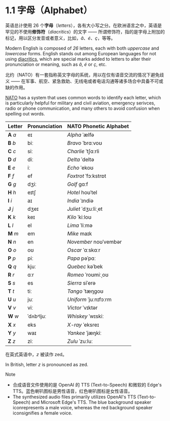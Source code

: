 # 1.1 字母（Alphabet）

英语总计使用 26 个**字母**（*letters*），各有大小写之分。在欧洲语言之中，英语是罕见的不使用**修饰符**（*diacritics*）的文字 —— 所谓修饰符，指的是字母上附加的标记，用以区分发音或者意义，比如，*â*、*é*、*ç*，等等。

Modern English is composed of *26* letters, each with both *uppercase* and *lowercase* forms. English stands out among European languages for not using [diacritics](https://en.wikipedia.org/wiki/Diacritic), which are special marks added to letters to alter their pronunciation or meaning, such as *â*, *é* or *ç*, etc.

北约（NATO）有一套指称英文字母的系统，用以在仅有语音交流的情况下避免歧义 —— 在军事、航空、紧急救助、无线电或者电话沟通等诸多场合中具备不可或缺的作用。

[NATO](https://en.wikipedia.org/wiki/NATO) has a system that uses common words to identify each letter, which is particularly helpful for military and civil aviation, emergency serivces, radio or phone communication, and many others to avoid confusion when spelling out words.

| Letter    | Pronunciation                                                                                                                                      | NATO Phonetic Alphabet                                                                                                                                                      |
| --------- | -------------------------------------------------------------------------------------------------------------------------------------------------- | --------------------------------------------------------------------------------------------------------------------------------------------------------------------------- |
| **A** *a* | <span class="pho alt">eɪ</span><span class="speak-word-inline" data-audio-us-male="/audios/us/a-us-guy.mp3" data-audio-us-female="/audios/us/a-us-jen.mp3"></span>          | *Alpha*    <span class="pho alt">ˈælfə</span><span class="speak-word-inline" data-audio-us-male="/audios/us/Alpha-us-guy.mp3" data-audio-us-female="/audios/us/Alpha-us-jen.mp3"></span>            |
| **B** *b* | <span class="pho alt">biː</span><span class="speak-word-inline" data-audio-us-male="/audios/us/b-us-guy.mp3" data-audio-us-female="/audios/us/b-us-jen.mp3"></span>         | *Bravo*    <span class="pho alt">ˈbrɑːvoʊ</span><span class="speak-word-inline" data-audio-us-male="/audios/us/Bravo-us-guy.mp3" data-audio-us-female="/audios/us/Bravo-us-jen.mp3"></span>         |
| **C** *c* | <span class="pho alt">siː</span><span class="speak-word-inline" data-audio-us-male="/audios/us/c-us-guy.mp3" data-audio-us-female="/audios/us/c-us-jen.mp3"></span>         | *Charlie*  <span class="pho alt">ˈtʃɑːrli</span><span class="speak-word-inline" data-audio-us-male="/audios/us/Charlie-us-guy.mp3" data-audio-us-female="/audios/us/Charlie-us-jen.mp3"></span>    |
| **D** *d* | <span class="pho alt">diː</span><span class="speak-word-inline" data-audio-us-male="/audios/us/d-us-guy.mp3" data-audio-us-female="/audios/us/d-us-jen.mp3"></span>         | *Delta*    <span class="pho alt">ˈdeltə</span><span class="speak-word-inline" data-audio-us-male="/audios/us/Delta-us-guy.mp3" data-audio-us-female="/audios/us/Delta-us-jen.mp3"></span>           |
| **E** *e* | <span class="pho alt">iː</span><span class="speak-word-inline" data-audio-us-male="/audios/us/e-us-guy.mp3" data-audio-us-female="/audios/us/e-us-jen.mp3"></span>          | *Echo*     <span class="pho alt">ˈekoʊ</span><span class="speak-word-inline" data-audio-us-male="/audios/us/Echo-us-guy.mp3" data-audio-us-female="/audios/us/Echo-us-jen.mp3"></span>              |
| **F** *f* | <span class="pho alt">ef</span><span class="speak-word-inline" data-audio-us-male="/audios/us/f-us-guy.mp3" data-audio-us-female="/audios/us/f-us-jen.mp3"></span>          | *Foxtrot*  <span class="pho alt">ˈfɔːkstrɒt</span><span class="speak-word-inline" data-audio-us-male="/audios/us/Foxtrot-us-guy.mp3" data-audio-us-female="/audios/us/Foxtrot-us-jen.mp3"></span>   |
| **G** *g* | <span class="pho alt">dʒiː</span><span class="speak-word-inline" data-audio-us-male="/audios/us/g-us-guy.mp3" data-audio-us-female="/audios/us/g-us-jen.mp3"></span>        | *Golf*     <span class="pho alt">ɡɑːf</span><span class="speak-word-inline" data-audio-us-male="/audios/us/Golf-us-guy.mp3" data-audio-us-female="/audios/us/Golf-us-jen.mp3"></span>                |
| **H** *h* | <span class="pho alt">eɪtʃ</span><span class="speak-word-inline" data-audio-us-male="/audios/us/h-us-guy.mp3" data-audio-us-female="/audios/us/h-us-jen.mp3"></span>        | *Hotel*    <span class="pho alt">hoʊˈtel</span><span class="speak-word-inline" data-audio-us-male="/audios/us/Hotel-us-guy.mp3" data-audio-us-female="/audios/us/Hotel-us-jen.mp3"></span>           |
| **I** *i* | <span class="pho alt">aɪ</span><span class="speak-word-inline" data-audio-us-male="/audios/us/i-us-guy.mp3" data-audio-us-female="/audios/us/i-us-jen.mp3"></span>          | *India*    <span class="pho alt">ˈɪndiə</span><span class="speak-word-inline" data-audio-us-male="/audios/us/India-us-guy.mp3" data-audio-us-female="/audios/us/India-us-jen.mp3"></span>          |
| **J** *j* | <span class="pho alt">dʒeɪ</span><span class="speak-word-inline" data-audio-us-male="/audios/us/j-us-guy.mp3" data-audio-us-female="/audios/us/j-us-jen.mp3"></span>        | *Juliet*   <span class="pho alt">ˈdʒuːliːˌet</span><span class="speak-word-inline" data-audio-us-male="/audios/us/Juliet-us-guy.mp3" data-audio-us-female="/audios/us/Juliet-us-jen.mp3"></span>     |
| **K** *k* | <span class="pho alt">keɪ</span><span class="speak-word-inline" data-audio-us-male="/audios/us/k-us-guy.mp3" data-audio-us-female="/audios/us/k-us-jen.mp3"></span>         | *Kilo*     <span class="pho alt">ˈkiːloʊ</span><span class="speak-word-inline" data-audio-us-male="/audios/us/Kilo-us-guy.mp3" data-audio-us-female="/audios/us/Kilo-us-jen.mp3"></span>            |
| **L** *l* | <span class="pho alt">el</span><span class="speak-word-inline" data-audio-us-male="/audios/us/l-us-guy.mp3" data-audio-us-female="/audios/us/l-us-jen.mp3"></span>          | *Lima*     <span class="pho alt">ˈliːmə</span><span class="speak-word-inline" data-audio-us-male="/audios/us/Lima-us-guy.mp3" data-audio-us-female="/audios/us/Lima-us-jen.mp3"></span>             |
| **M** *m* | <span class="pho alt">em</span><span class="speak-word-inline" data-audio-us-male="/audios/us/m-us-guy.mp3" data-audio-us-female="/audios/us/m-us-jen.mp3"></span>          | *Mike*     <span class="pho alt">maɪk</span><span class="speak-word-inline" data-audio-us-male="/audios/us/Mike-us-guy.mp3" data-audio-us-female="/audios/us/Mike-us-jen.mp3"></span>                |
| **N** *n* | <span class="pho alt">en</span><span class="speak-word-inline" data-audio-us-male="/audios/us/n-us-guy.mp3" data-audio-us-female="/audios/us/n-us-jen.mp3"></span>          | *November* <span class="pho alt">noʊˈvembər</span><span class="speak-word-inline" data-audio-us-male="/audios/us/November-us-guy.mp3" data-audio-us-female="/audios/us/November-us-jen.mp3"></span> |
| **O** *o* | <span class="pho alt">oʊ</span><span class="speak-word-inline" data-audio-us-male="/audios/us/o-us-guy.mp3" data-audio-us-female="/audios/us/o-us-jen.mp3"></span>          | *Oscar*    <span class="pho alt">ˈɑːskɑːr</span><span class="speak-word-inline" data-audio-us-male="/audios/us/Oscar-us-guy.mp3" data-audio-us-female="/audios/us/Oscar-us-jen.mp3"></span>         |
| **P** *p* | <span class="pho alt">piː</span><span class="speak-word-inline" data-audio-us-male="/audios/us/p-us-guy.mp3" data-audio-us-female="/audios/us/p-us-jen.mp3"></span>         | *Papa*     <span class="pho alt">pəˈpɑː</span><span class="speak-word-inline" data-audio-us-male="/audios/us/Papa-us-guy.mp3" data-audio-us-female="/audios/us/Papa-us-jen.mp3"></span>              |
| **Q** *q* | <span class="pho alt">kjuː</span><span class="speak-word-inline" data-audio-us-male="/audios/us/q-us-guy.mp3" data-audio-us-female="/audios/us/q-us-jen.mp3"></span>        | *Quebec*   <span class="pho alt">kəˈbek</span><span class="speak-word-inline" data-audio-us-male="/audios/us/Quebec-us-guy.mp3" data-audio-us-female="/audios/us/Quebec-us-jen.mp3"></span>          |
| **R** *r* | <span class="pho alt">ɑːr</span><span class="speak-word-inline" data-audio-us-male="/audios/us/r-us-guy.mp3" data-audio-us-female="/audios/us/r-us-jen.mp3"></span>         | *Romeo*    <span class="pho alt">ˈroʊmiːˌoʊ</span><span class="speak-word-inline" data-audio-us-male="/audios/us/Romeo-us-guy.mp3" data-audio-us-female="/audios/us/Romeo-us-jen.mp3"></span>       |
| **S** *s* | <span class="pho alt">es</span><span class="speak-word-inline" data-audio-us-male="/audios/us/s-us-guy.mp3" data-audio-us-female="/audios/us/s-us-jen.mp3"></span>          | *Sierra*   <span class="pho alt">siˈerə</span><span class="speak-word-inline" data-audio-us-male="/audios/us/Sierra-us-guy.mp3" data-audio-us-female="/audios/us/Sierra-us-jen.mp3"></span>         |
| **T** *t* | <span class="pho alt">tiː</span><span class="speak-word-inline" data-audio-us-male="/audios/us/t-us-guy.mp3" data-audio-us-female="/audios/us/t-us-jen.mp3"></span>         | *Tango*    <span class="pho alt">ˈtæŋɡoʊ</span><span class="speak-word-inline" data-audio-us-male="/audios/us/Tango-us-guy.mp3" data-audio-us-female="/audios/us/Tango-us-jen.mp3"></span>          |
| **U** *u* | <span class="pho alt">juː</span><span class="speak-word-inline" data-audio-us-male="/audios/us/u-us-guy.mp3" data-audio-us-female="/audios/us/u-us-jen.mp3"></span>         | *Uniform*  <span class="pho alt">ˈjuːnɪfɔːrm</span><span class="speak-word-inline" data-audio-us-male="/audios/us/Uniform-us-guy.mp3" data-audio-us-female="/audios/us/Uniform-us-jen.mp3"></span> |
| **V** *v* | <span class="pho alt">viː</span><span class="speak-word-inline" data-audio-us-male="/audios/us/v-us-guy.mp3" data-audio-us-female="/audios/us/v-us-jen.mp3"></span>         | *Victor*   <span class="pho alt">ˈvɪktər</span><span class="speak-word-inline" data-audio-us-male="/audios/us/Victor-us-guy.mp3" data-audio-us-female="/audios/us/Victor-us-jen.mp3"></span>        |
| **W** *w* | <span class="pho alt">ˈdʌbᵊljuː</span><span class="speak-word-inline" data-audio-us-male="/audios/us/w-us-guy.mp3" data-audio-us-female="/audios/us/w-us-jen.mp3"></span> | *Whiskey*  <span class="pho alt">ˈwɪskiː</span><span class="speak-word-inline" data-audio-us-male="/audios/us/Whiskey-us-guy.mp3" data-audio-us-female="/audios/us/Whiskey-us-jen.mp3"></span>      |
| **X** *x* | <span class="pho alt">eks</span><span class="speak-word-inline" data-audio-us-male="/audios/us/x-us-guy.mp3" data-audio-us-female="/audios/us/x-us-jen.mp3"></span>         | *X-ray*    <span class="pho alt">ˈeksreɪ</span><span class="speak-word-inline" data-audio-us-male="/audios/us/X-ray-us-guy.mp3" data-audio-us-female="/audios/us/X-ray-us-jen.mp3"></span>          |
| **Y** *y* | <span class="pho alt">waɪ</span><span class="speak-word-inline" data-audio-us-male="/audios/us/y-us-guy.mp3" data-audio-us-female="/audios/us/y-us-jen.mp3"></span>         | *Yankee*   <span class="pho alt">ˈjæŋkiː</span><span class="speak-word-inline" data-audio-us-male="/audios/us/Yankee-us-guy.mp3" data-audio-us-female="/audios/us/Yankee-us-jen.mp3"></span>        |
| **Z** *z* | <span class="pho alt">ziː</span><span class="speak-word-inline" data-audio-us-male="/audios/us/z-us-guy.mp3" data-audio-us-female="/audios/us/z-us-jen.mp3"></span>         | *Zulu*     <span class="pho alt">ˈzuːluː</span><span class="speak-word-inline" data-audio-us-male="/audios/us/Zulu-us-guy.mp3" data-audio-us-female="/audios/us/Zulu-us-jen.mp3"></span>            |

在英式英语中，*z* 被读作 <span class="pho alt">zed</span><span class="speak-word-inline" data-audio-uk-female="/audios/us/zed-uk.mp3"></span>。

In British, letter *z* is pronounced as <span class="pho alt">zed</span><span class="speak-word-inline" data-audio-uk-female="/audios/us/zed-uk.mp3"></span>.

> [!Note]
>
> * 合成语音文件使用的是 OpenAI 的 TTS (Text-to-Speech) 和微软的 Edge's TTS。蓝色喇叭图标<span class="speak-word-inline" data-audio-us-male="/audios/us/Alpha-us-guy.mp3"></span>是男性语音，红色喇叭图标<span class="speak-word-inline" data-audio-us-female="/audios/us/Alpha-us-jen.mp3"></span>是女性语音。
> * The synthesized audio files primarily utilizes OpenAI's TTS (Text-to-Speech) and Microsoft Edge's TTS. The blue background speaker icon<span class="speak-word-inline" data-audio-us-male="/audios/us/Alpha-us-guy.mp3"></span>represents a male voice, whereas the red background speaker icon<span class="speak-word-inline" data-audio-us-female="/audios/us/Alpha-us-jen.mp3"></span>signifies a female voice.
